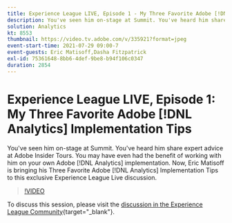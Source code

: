 ```yaml
---
title: Experience League LIVE, Episode 1 - My Three Favorite Adobe [!DNL Analytics] Implementation Tips
description: You've seen him on-stage at Summit. You've heard him share expert advice at Adobe Insider Tours. You may have even had the benefit of working with him on your own Adobe [!DNL Analytics] implementation. Now, Eric Matisoff is bringing his Three Favorite Adobe [!DNL Analytics] Implementation Tips to this exclusive Experience League Live discussion.
solution: Analytics
kt: 8553
thumbnail: https://video.tv.adobe.com/v/335921?format=jpeg
event-start-time: 2021-07-29 09:00-7
event-guests: Eric Matisoff,Dasha Fitzpatrick
exl-id: 75361648-8bb6-4def-9be8-b94f106c0347
duration: 2854
---
```

# Experience League LIVE, Episode 1: My Three Favorite Adobe [!DNL Analytics] Implementation Tips

You've seen him on-stage at Summit. You've heard him share expert advice at Adobe Insider Tours. You may have even had the benefit of working with him on your own Adobe [!DNL Analytics] implementation. Now, Eric Matisoff is bringing his Three Favorite Adobe [!DNL Analytics] Implementation Tips to this exclusive Experience League Live discussion.

>[!VIDEO](https://video.tv.adobe.com/v/335921/?quality=12&learn=on)

To discuss this session, please visit the [discussion in the Experience League Community](https://experienceleaguecommunities.adobe.com/t5/adobe-analytics-discussions/questions-and-discussion-for-experience-league-live-ep-1-my/td-p/419498){target="_blank"}.
